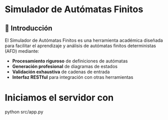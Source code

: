 # Simulador de Autómatas Finitos 

## 🌟 Introducción
El Simulador de Autómatas Finitos es una herramienta académica diseñada para facilitar el aprendizaje y análisis de autómatas finitos deterministas (AFD) mediante:

- **Procesamiento riguroso** de definiciones de autómatas
- **Generación profesional** de diagramas de estados
- **Validación exhaustiva** de cadenas de entrada
- **Interfaz RESTful** para integración con otras herramientas

# Iniciamos el servidor con 
python src/app.py 
